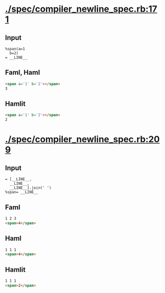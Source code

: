 # [./spec/compiler_newline_spec.rb:171](../../spec/compiler_newline_spec.rb#L171)
## Input
```haml
%span(a=1
  b=2)
= __LINE__

```

## Faml, Haml
```html
<span a='1' b='2'></span>
3

```

## Hamlit
```html
<span a='1' b='2'></span>
2

```

# [./spec/compiler_newline_spec.rb:209](../../spec/compiler_newline_spec.rb#L209)
## Input
```haml
= [__LINE__,
  __LINE__,
  __LINE__].join(' ')
%span= __LINE__

```

## Faml
```html
1 2 3
<span>4</span>

```

## Haml
```html
1 1 1
<span>4</span>

```

## Hamlit
```html
1 1 1
<span>2</span>

```

